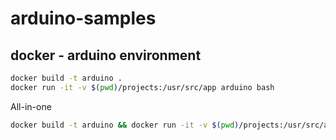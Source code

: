 # arduino-samples

## docker - arduino environment

```bash
docker build -t arduino .
docker run -it -v $(pwd)/projects:/usr/src/app arduino bash
```

All-in-one

```bash
docker build -t arduino && docker run -it -v $(pwd)/projects:/usr/src/app arduino bash
```
